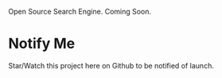 Open Source Search Engine. Coming Soon. 

# Notify Me
Star/Watch this project here on Github to be notified of launch.
